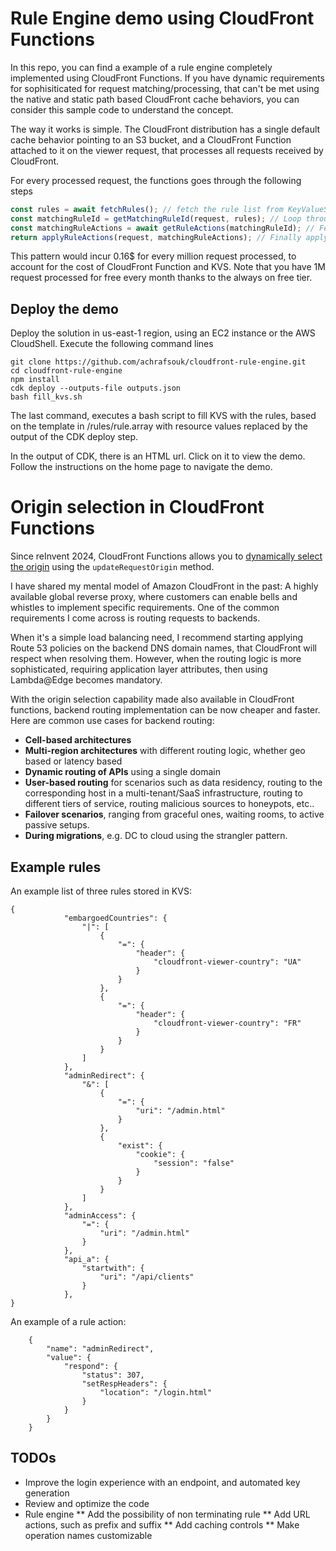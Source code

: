 # Rule Engine demo using CloudFront Functions

In this repo, you can find a example of a rule engine completely implemented using CloudFront Functions. If you have dynamic requirements for sophisiticated for request matching/processing, that can't be met using the native and static path based CloudFront cache behaviors, you can consider this sample code to understand the concept.

The way it works is simple. The CloudFront distribution has a single default cache behavior pointing to an S3 bucket, and a CloudFront Function attached to it on the viewer request, that processes all requests received by CloudFront.

For every processed request, the functions goes through the following steps

``` javascript 
const rules = await fetchRules(); // fetch the rule list from KeyValueStore (KVS).
const matchingRuleId = getMatchingRuleId(request, rules); // Loop through rules to find the first matching one. 
const matchingRuleActions = await getRuleActions(matchingRuleId); // Fetch the actions of the rule that matched from KVS.
return applyRuleActions(request, matchingRuleActions); // Finally apply the rule actions to the request and return.

```

This pattern would incur 0.16$ for every million request processed, to account for the cost of CloudFront Function and KVS. Note that you have 1M request processed for free every month thanks to the always on free tier.


## Deploy the demo

Deploy the solution in us-east-1 region, using an EC2 instance or the AWS CloudShell. Execute the following command lines

```
git clone https://github.com/achrafsouk/cloudfront-rule-engine.git
cd cloudfront-rule-engine
npm install
cdk deploy --outputs-file outputs.json
bash fill_kvs.sh
```

The last command, executes a bash script to fill KVS with the rules, based on the template in /rules/rule.array with resource values replaced by the output of the CDK deploy step.

In the output of CDK, there is an HTML url. Click on it to view the demo. Follow the instructions on the home page to navigate the demo.

# Origin selection in CloudFront Functions

Since reInvent 2024, CloudFront Functions allows you to [dynamically select the origin](https://docs.aws.amazon.com/AmazonCloudFront/latest/DeveloperGuide/helper-functions-origin-modification.html) using the ```updateRequestOrigin``` method.

I have shared my mental model of Amazon CloudFront in the past: A highly available global reverse proxy, where customers can enable bells and whistles to implement specific requirements. One of the common requirements I come across is routing requests to backends. 

When it's a simple load balancing need, I recommend starting applying Route 53 policies on the backend DNS domain names, that CloudFront will respect when resolving them. However, when the routing logic is more sophisticated, requiring application layer attributes, then using Lambda@Edge becomes mandatory. 

With the origin selection capability made also available in CloudFront functions, backend routing implementation can be now cheaper and faster. Here are common use cases for backend routing:

* **Cell-based architectures**
* **Multi-region architectures** with different routing logic, whether geo based or latency based
* **Dynamic routing of APIs** using a single domain
* **User-based routing** for scenarios such as data residency, routing to the corresponding host in a multi-tenant/SaaS infrastructure, routing to different tiers of service, routing malicious sources to honeypots, etc..
* **Failover scenarios**, ranging from graceful ones, waiting rooms, to active passive setups.
* **During migrations**, e.g. DC to cloud using the strangler pattern.


## Example rules

An example list of three rules stored in KVS:
```
{
            "embargoedCountries": {
                "|": [
                    {
                        "=": {
                            "header": {
                                "cloudfront-viewer-country": "UA"
                            }
                        }
                    },
                    {
                        "=": {
                            "header": {
                                "cloudfront-viewer-country": "FR"
                            }
                        }
                    }
                ]
            },
            "adminRedirect": {
                "&": [
                    {
                        "=": {
                            "uri": "/admin.html"
                        }
                    },
                    {
                        "exist": {
                            "cookie": {
                                "session": "false"
                            }
                        }
                    }
                ]
            },
            "adminAccess": {
                "=": {
                    "uri": "/admin.html"
                }
            },
            "api_a": {
                "startwith": {
                    "uri": "/api/clients"
                }
            },
}
```

An example of a rule action:
```
    {
        "name": "adminRedirect",
        "value": {
            "respond": {
                "status": 307,
                "setRespHeaders": {
                    "location": "/login.html"
                }
            }
        }
    }
```

## TODOs

* Improve the login experience with an endpoint, and automated key generation
* Review and optimize the code
* Rule engine
** Add the possibility of non terminating rule
** Add URL actions, such as prefix and suffix
** Add caching controls
** Make operation names customizable
